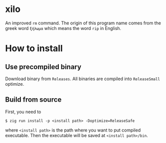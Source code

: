 # xilo
An improved `rm` command. The origin of this program name comes from the greek word `ξήλωμα` which means the word `rip` in English.

# How to install

## Use precompiled binary
Download binary from `Releases`. All binaries are compiled into `ReleaseSmall` optimize.

## Build from source
First, you need to 
```console
$ zig run install -p <install path> -Doptimize=ReleaseSafe
```
where `<install path>` is the path where you want to put compiled executable.
Then the executable will be saved at `<install path>/bin`.